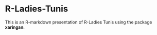 # R-Ladies-Tunis


This is an R-markdown presentation of R-Ladies Tunis using the package **xaringan**. 
